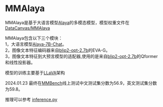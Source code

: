 # MMAlaya
MMAlaya是基于大语言模型[Alaya](https://github.com/DataCanvasIO/Alaya)的多模态模型，模型权重文件在[DataCanvas/MMAlaya](https://huggingface.co/DataCanvas/MMAlaya/tree/main)

MMAlaya包含以下三个模块：
<br>1，大语言模型[Alaya-7B-Chat](https://huggingface.co/DataCanvas/Alaya-7B-Chat)。
<br>2，图像文本特征编码器来自[blip2-opt-2.7b](https://huggingface.co/Salesforce/blip2-opt-2.7b)的EVA-G。
<br>3，图像文本特征到大预言模型的适配器,使用的是来自[blip2-opt-2.7b](https://huggingface.co/Salesforce/blip2-opt-2.7b)的Qformer和线性投影器。

模型的训练主要基于[LLaVA](https://github.com/haotian-liu/LLaVA)架构

2024.01.23 最终在[MMBench](https://mmbench.opencompass.org.cn)线上测试中文测试集分数为56.9，英文测试集分数为59.8。

推理可以参考 [inference.py](https://github.com/DataCanvasIO/MMAlaya/blob/main/inference.py)
